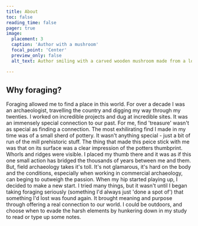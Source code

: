 ```yaml
---
title: About
toc: false
reading_time: false
pager: true
image:
  placement: 3
  caption: 'Author with a mushroom'
  focal_point: 'Center'
  preview_only: false
  alt_text: Author smiling with a carved wooden mushroom made from a log.

---
```


## Why foraging?

Foraging allowed me to find a place in this world. 
For over a decade I was an archaeologist, travelling the country and digging my way through my twenties. I worked on incredible projects and dug at incredible sites. It was an immensely special connection to our past. For me, find 'treasure' wasn't as special as finding a connection. The most exhilirating find I made in my time was of a small sherd of pottery. It wasn't anything special - just a bit of run of the mill prehistoric stuff. The thing that made this peice stick with me was that on its surface was a clear impression of the potters thumbprint. Whorls and ridges were visible. I placed my thumb there and it was as if this one small action has bridged the thousands of years between me and them.
But, field archaeology takes it's toll. It's not glamarous, it's hard on the body and the conditions, especially when working in commercial archaeology, can beging to outweigh the passion. When my hip started playing up, I decided to make a new start.
I tried many things, but it wasn't until I began taking foraging seriously (something I'd always just 'done a spot of') that something I'd lost was found again.
It brought meaning and purpose through offering a real connection to our world. I could be outdoors, and choose when to evade the harsh elements by hunkering down in my study to read or type up some notes.
